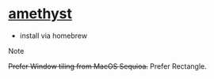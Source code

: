 # [amethyst](https://github.com/ianyh/Amethyst)

- install via homebrew

> [!NOTE]
> ~~Prefer Window tiling from MacOS Sequioa.~~
> Prefer Rectangle.
